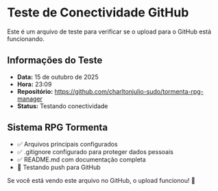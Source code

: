 # Teste de Conectividade GitHub

Este é um arquivo de teste para verificar se o upload para o GitHub está funcionando.

## Informações do Teste
- **Data:** 15 de outubro de 2025
- **Hora:** 23:09
- **Repositório:** https://github.com/charltonjulio-sudo/tormenta-rpg-manager
- **Status:** Testando conectividade

## Sistema RPG Tormenta
- ✅ Arquivos principais configurados
- ✅ .gitignore configurado para proteger dados pessoais
- ✅ README.md com documentação completa
- 🔄 Testando push para GitHub

Se você está vendo este arquivo no GitHub, o upload funcionou! 🎉